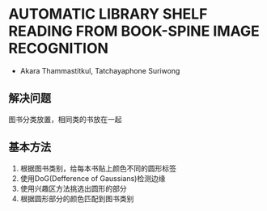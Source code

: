 # AUTOMATIC LIBRARY SHELF READING FROM BOOK-SPINE IMAGE RECOGNITION

- Akara Thammastitkul, Tatchayaphone Suriwong

## 解决问题

图书分类放置，相同类的书放在一起

## 基本方法

1. 根据图书类别，给每本书贴上颜色不同的圆形标签
2. 使用DoG(Defference of Gaussians)检测边缘
3. 使用兴趣区方法挑选出圆形的部分
4. 根据圆形部分的颜色匹配到图书类别